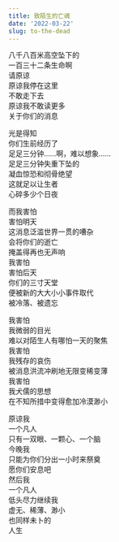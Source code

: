 ```yaml
---
title: 致陌生的亡魂
date: '2022-03-22'
slug: to-the-dead
---
```


八千八百米高空坠下的  
一百三十二条生命啊<!--# MU5735 坠机事故 -->  
请原谅  
原谅我停在这里  
不敢走下去<!--# 让悲伤无法上演（借《三寸天堂》一句歌词） -->  
原谅我不敢读更多  
关于你们的消息

光是得知  
你们生前经历了  
足足三分钟......啊，难以想象......  
足足三分钟失重下坠的  
凝血惊恐和彻骨绝望  
这就足以让生者  
心碎多少个日夜

而我害怕  
害怕明天  
这消息泛滥世界一贯的嘈杂  
会将你们的逝亡  
掩盖得再也无声响  
我害怕  
害怕后天  
你们的三寸天堂  
便被新的大大小小事件取代  
被冷落、被遗忘

我害怕  
我微弱的目光  
难以对陌生人有哪怕一天的聚焦  
我害怕  
我残存的哀伤  
被消息洪流冲刷地无限变稀变薄  
我害怕  
我犬儒的思想  
在不知所措中变得愈加冷漠渺小

原谅我  
一个凡人  
只有一双眼、一颗心、一个脑  
今晚我  
只能为你们分出一小时来祭奠  
愿你们安息吧  
然后我  
一个凡人  
低头尽力继续我  
虚无、稀薄、渺小  
也同样未卜的  
人生

<!--# 死亡是多么令人悲伤的事情，但这个时代将太多太多的悲伤高速砸向我们，我们该悲谁、能悲谁、又来得及悲谁：https://yihui.org/cn/2020/02/coronavirus/ 《娱乐至死》对电视的批判：https://yihui.org/cn/2018/04/amusing-ourselves-to-death/#%E5%A8%B1%E4%B9%90%E4%B8%9A%E6%97%B6%E4%BB%A3 再大的惨剧，我们也悲伤不过几天，是谁训练了我们的铁石心肠？多媒体时代高速的消息、图片、视频让我感到很困惑、无所适从。我的心里实在装不下这么多令人悲哀的新闻事件。 -->
